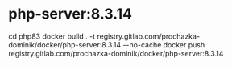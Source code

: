 # php-server:8.3.14
cd php83
docker build . -t registry.gitlab.com/prochazka-dominik/docker/php-server:8.3.14 --no-cache
docker push registry.gitlab.com/prochazka-dominik/docker/php-server:8.3.14

